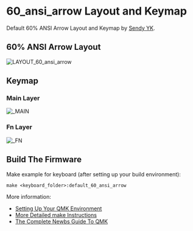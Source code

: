 # 60_ansi_arrow Layout and Keymap

Default 60% ANSI Arrow Layout and Keymap by [Sendy YK](https://mr.sendyyk.com).

## 60% ANSI Arrow Layout

![LAYOUT_60_ansi_arrow](https://raw.githubusercontent.com/mrsendyyk/files/public/qmk/images/layout-60-ansi-arrow.png)

## Keymap

### Main Layer

![_MAIN](https://raw.githubusercontent.com/mrsendyyk/files/public/qmk/images/layout-60-ansi-arrow-keymap-main.png)

### Fn Layer

![_FN](https://raw.githubusercontent.com/mrsendyyk/files/public/qmk/images/dz60-layout-60-ansi-arrow-keymap-fn.png)

## Build The Firmware

Make example for keyboard (after setting up your build environment):

    make <keyboard_folder>:default_60_ansi_arrow

More information:
* [Setting Up Your QMK Environment](https://docs.qmk.fm/#/getting_started_build_tools)
* [More Detailed make Instructions](https://docs.qmk.fm/#/getting_started_make_guide)
* [The Complete Newbs Guide To QMK](https://docs.qmk.fm/#/newbs)
